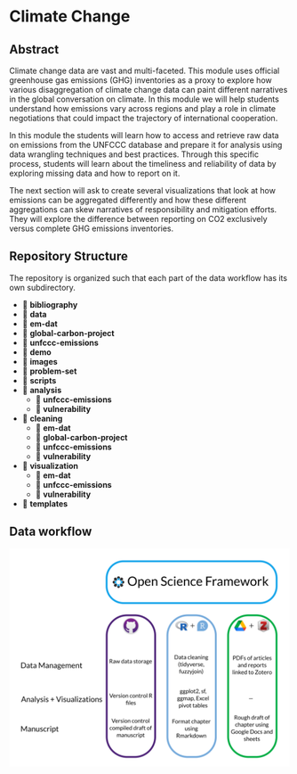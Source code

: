 # Climate Change

## Abstract

Climate change data are vast and multi-faceted. This module uses official greenhouse gas emissions (GHG) inventories as a proxy to explore how various disaggregation of climate change data can paint different narratives in the global conversation on climate. In this module we will help students understand how emissions vary across regions and play a role in climate negotiations that could impact the trajectory of international cooperation.

In this module the students will learn how to access and retrieve raw data on emissions from the UNFCCC database and prepare it for analysis using data wrangling techniques and best practices. Through this specific process, students will learn about the timeliness and reliability of data by exploring missing data and how to report on it.

The next section will ask to create several visualizations that look at how emissions can be aggregated differently and how these different aggregations can skew narratives of responsibility and mitigation efforts. They will explore the difference between reporting on CO2 exclusively versus complete GHG emissions inventories.

## Repository Structure

The repository is organized such that each part of the data workflow has its own subdirectory.


- 📂 __bibliography__
- 📂 __data__
 - 📂 __em\-dat__
 - 📂 __global\-carbon\-project__
 - 📂 __unfccc\-emissions__
- 📂 __demo__
- 📂 __images__
- 📂 __problem\-set__
- 📂 __scripts__
 - 📂 __analysis__
   - 📂 __unfccc\-emissions__
   - 📂 __vulnerability__
 - 📂 __cleaning__
   - 📂 __em\-dat__
   - 📂 __global\-carbon\-project__
   - 📂 __unfccc\-emissions__
   - 📂 __vulnerability__
 - 📂 __visualization__
   - 📂 __em\-dat__
   - 📂 __unfccc\-emissions__
   - 📂 __vulnerability__
- 📂 __templates__



## Data workflow

![](images/workflow-schema.png)


